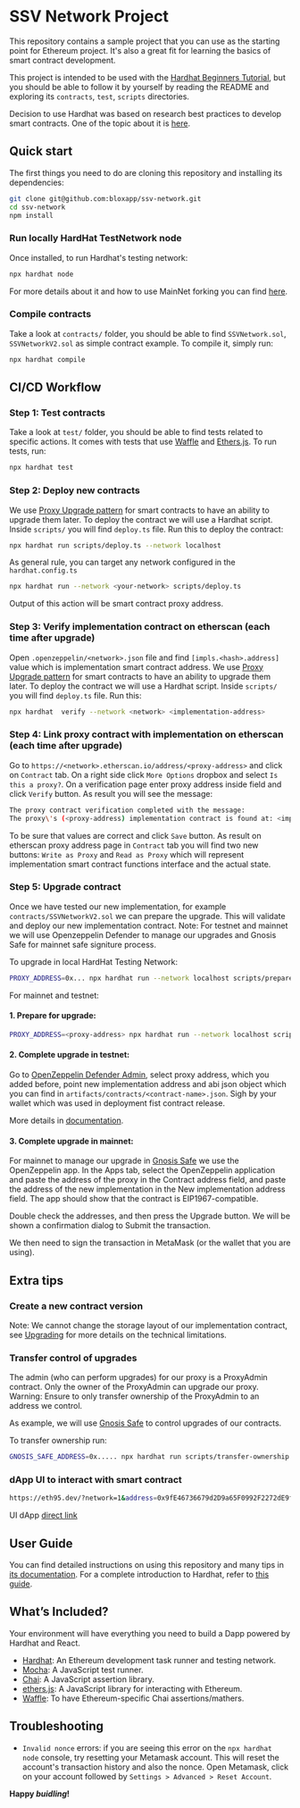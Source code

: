 # SSV Network Project

This repository contains a sample project that you can use as the starting point
for Ethereum project. It's also a great fit for learning the basics of
smart contract development.

This project is intended to be used with the
[Hardhat Beginners Tutorial](https://hardhat.org/tutorial), but you should be
able to follow it by yourself by reading the README and exploring its
`contracts`, `test`, `scripts`  directories.

Decision to use Hardhat was based on research best practices to develop smart contracts.
One of the topic about it is [here](https://rahulsethuram.medium.com/the-new-solidity-dev-stack-buidler-ethers-waffle-typescript-tutorial-f07917de48ae).

## Quick start

The first things you need to do are cloning this repository and installing its
dependencies:

```sh
git clone git@github.com:bloxapp/ssv-network.git
cd ssv-network
npm install
```

### Run locally HardHat TestNetwork node 
Once installed, to run Hardhat's testing network:

```sh
npx hardhat node
```

For more details about it and how to use MainNet forking you can find [here](https://hardhat.org/hardhat-network/).

### Compile contracts
Take a look at `contracts/` folder, you should be able to find `SSVNetwork.sol`, `SSVNetworkV2.sol` as simple contract example.
To compile it, simply run:

```sh
npx hardhat compile
```

## CI/CD Workflow

### Step 1: Test contracts
Take a look at `test/` folder, you should be able to find tests related to specific actions.
It comes with tests that use [Waffle](https://getwaffle.io/) and [Ethers.js](https://github.com/ethers-io/ethers.js/).
To run tests, run:

```sh
npx hardhat test
```

### Step 2: Deploy new contracts
We use [Proxy Upgrade pattern](https://docs.openzeppelin.com/upgrades-plugins/1.x/proxies) for smart contracts to have an ability to upgrade them later.
To deploy the contract we will use a Hardhat script. Inside `scripts/` you will find `deploy.ts` file.
Run this to deploy the contract:

```sh
npx hardhat run scripts/deploy.ts --network localhost
```

As general rule, you can target any network configured in the `hardhat.config.ts`

```sh
npx hardhat run --network <your-network> scripts/deploy.ts
```
Output of this action will be smart contract proxy address.

### Step 3: Verify implementation contract on etherscan (each time after upgrade)
Open `.openzeppelin/<network>.json` file and find `[impls.<hash>.address]` value which is implementation smart contract address.
We use [Proxy Upgrade pattern](https://docs.openzeppelin.com/upgrades-plugins/1.x/proxies) for smart contracts to have an ability to upgrade them later.
To deploy the contract we will use a Hardhat script. Inside `scripts/` you will find `deploy.ts` file.
Run this:
```sh
npx hardhat  verify --network <network> <implementation-address>
```

### Step 4: Link proxy contract with implementation on etherscan (each time after upgrade)
Go to `https://<network>.etherscan.io/address/<proxy-address>` and click on `Contract` tab.
On a right side click `More Options` dropbox and select `Is this a proxy?`. On a verification page enter proxy address inside field and click `Verify` button. As result you will see the message:
```sh
The proxy contract verification completed with the message:
The proxy\'s (<proxy-address) implementation contract is found at: <implementation-address>
```
To be sure that values are correct and click `Save` button. As result on etherscan proxy address page in `Contract` tab you will find two new buttons:
`Write as Proxy` and `Read as Proxy` which will represent implementation smart contract functions interface and the actual state.

### Step 5: Upgrade contract
Once we have tested our new implementation, for example `contracts/SSVNetworkV2.sol` we can prepare the upgrade.
This will validate and deploy our new implementation contract.
Note: For testnet and mainnet  we will use Openzeppelin Defender to manage our upgrades and Gnosis Safe for mainnet safe signiture process.

To upgrade in local HardHat Testing Network:
```sh
PROXY_ADDRESS=0x... npx hardhat run --network localhost scripts/prepare-upgrade.ts
```

For mainnet and testnet:
#### 1. Prepare for upgrade:
```sh
PROXY_ADDRESS=<proxy-address> npx hardhat run --network localhost scripts/upgrade.ts
```
#### 2. Complete upgrade in testnet:
Go to [OpenZeppelin Defender Admin](https://defender.openzeppelin.com/), select proxy address, which you added before, point new implementation address and abi json object which you can find in `artifacts/contracts/<contract-name>.json`. Sigh by your wallet which was used in deployment fist contract release.

More details in [documentation](https://docs.openzeppelin.com/defender/admin#upgrades).
#### 3. Complete upgrade in mainnet:
For mainnet to manage our upgrade in [Gnosis Safe](https://gnosis-safe.io) we use the OpenZeppelin app.
In the Apps tab, select the OpenZeppelin application and paste the address of the proxy in the Contract address field, and paste the address of the new implementation in the New implementation address field. The app should show that the contract is EIP1967-compatible.

Double check the addresses, and then press the Upgrade button.
We will be shown a confirmation dialog to Submit the transaction.

We then need to sign the transaction in MetaMask (or the wallet that you are using).

## Extra tips
### Create a new contract version
Note: We cannot change the storage layout of our implementation contract, see [Upgrading](https://docs.openzeppelin.com/learn/upgrading-smart-contracts#upgrading) for more details on the technical limitations.


### Transfer control of upgrades
The admin (who can perform upgrades) for our proxy is a ProxyAdmin contract. Only the owner of the ProxyAdmin can upgrade our proxy.
Warning: Ensure to only transfer ownership of the ProxyAdmin to an address we control.

As example, we will use [Gnosis Safe](https://help.gnosis-safe.io/en/articles/3876461-create-a-safe-multisig) to control upgrades of our contracts.

To transfer ownership run:

```sh
GNOSIS_SAFE_ADDRESS=0x..... npx hardhat run scripts/transfer-ownership.ts --network <your-network/localhost>
```

### dApp UI to interact with smart contract

```sh
https://eth95.dev/?network=1&address=0x9fE46736679d2D9a65F0992F2272dE9f3c7fa6e0
```

UI dApp [direct link](https://eth95.dev/?network=1&address=0x9fE46736679d2D9a65F0992F2272dE9f3c7fa6e0)

## User Guide

You can find detailed instructions on using this repository and many tips in [its documentation](https://hardhat.org/tutorial).
For a complete introduction to Hardhat, refer to [this guide](https://hardhat.org/getting-started/#overview).

## What’s Included?

Your environment will have everything you need to build a Dapp powered by Hardhat and React.

- [Hardhat](https://hardhat.org/): An Ethereum development task runner and testing network.
- [Mocha](https://mochajs.org/): A JavaScript test runner.
- [Chai](https://www.chaijs.com/): A JavaScript assertion library.
- [ethers.js](https://docs.ethers.io/ethers.js/html/): A JavaScript library for interacting with Ethereum.
- [Waffle](https://github.com/EthWorks/Waffle/): To have Ethereum-specific Chai assertions/mathers.

## Troubleshooting

- `Invalid nonce` errors: if you are seeing this error on the `npx hardhat node`
  console, try resetting your Metamask account. This will reset the account's
  transaction history and also the nonce. Open Metamask, click on your account
  followed by `Settings > Advanced > Reset Account`.

**Happy _buidling_!**